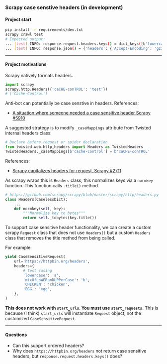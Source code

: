 ### Scrapy case senstive headers (in development)

#### Project start
```bash
pip install -r requirements/dev.txt
scrapy crawl test
# Expected output:
... [test] INFO: response.request.headers.keys() = dict_keys([b'lowercase', b'mixOfLoWERanDUPPerCase', b'CHICKEN', b'EGG', b'User-Agent', b'Accept-Encoding'])
... [test] INFO: response.json() = {'headers': {'Accept-Encoding': 'gzip, deflate', 'Chicken': 'chicken', 'Egg': 'egg', 'Host': 'httpbin.org', 'Lowercase': 'a', 'Mixofloweranduppercase': 'b', 'User-Agent': 'Scrapy/2.9.0 (+https://scrapy.org)', 'X-Amzn-Trace-Id': '...'}}
```

----

#### Project motivations

Scrapy natively formats headers.
```python
import scrapy
scrapy.http.Headers({'caCHE-conTROL': 'test'})
# ['Cache-Control']
```

Anti-bot can potentially be case senstive in headers.
References:
- [A situation where someone needed a case sensitive header Scrapy #5910](https://github.com/scrapy/scrapy/issues/5910)

A suggested strategy is to modify `_caseMappings` attribute from Twisted internal headers class:
```python
# Declare before request or spider declaration
from twisted.web.http_headers import Headers as TwistedHeaders
TwistedHeaders._caseMappings[b'cache-control'] = b'caCHE-conTROL'
```
References:
- [Scrapy capitalizes headers for request, Scrapy #2711](https://github.com/scrapy/scrapy/issues/2711)

As scrapy wraps this is `Headers` class, this normalizes keys via a `normkey` function. This function calls `.title()` method.

```python
# https://github.com/scrapy/scrapy/blob/master/scrapy/http/headers.py
class Headers(CaselessDict):
    ...
    def normkey(self, key):
        """Normalize key to bytes"""
        return self._tobytes(key.title())
```

To support case sensitive header functionality, we can create a custom scrapy `Request` class that does not use `Headers()` but a custom `Headers` class that removes the title method from being called.

For example:

```python
yield CaseSensitiveRequest(
    url='https://httpbin.org/headers',
    headers={
        # Test casing
        'lowercase': 'a',
        'mixOfLoWERanDUPPerCase': 'b',
        'CHICKEN': 'chicken',
        'EGG': 'egg',
    },
)
```

**This does not work with `start_urls`. You must use `start_requests`.** This is because (I think) `start_urls` will instantiate `Request` object, not the customized `CaseSensitiveRequest`.

----

#### Questions

- Can this support ordered headers?
- Why does `https://httpbin.org/headers` not return case sensitive headers, but `response.request.headers.keys()` does?